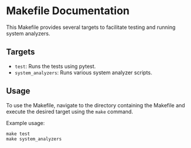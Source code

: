 # Makefile Documentation

This Makefile provides several targets to facilitate testing and running system analyzers.

## Targets

- `test`: Runs the tests using pytest.
- `system_analyzers`: Runs various system analyzer scripts.

## Usage

To use the Makefile, navigate to the directory containing the Makefile and execute the desired target using the `make` command.

Example usage:

```shell
make test
make system_analyzers
